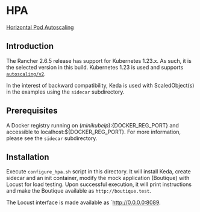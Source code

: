 # HPA

[Horizontal Pod Autoscaling](https://kubernetes.io/docs/tasks/run-application/horizontal-pod-autoscale/)

## Introduction

The Rancher 2.6.5 release has support for Kubernetes 1.23.x. As
such, it is the selected version in this build. Kubernetes 1.23 is used and
supports [`autoscaling/v2`](https://kubernetes.io/docs/tasks/run-application/horizontal-pod-autoscale-walkthrough/).

In the interest of backward compatibility, Keda is used with ScaledObject(s)
in the examples using the `sidecar` subdirectory.

## Prerequisites

A Docker registry running on $(minikube ip):${DOCKER_REG_PORT} and accessible
to localhost:${DOCKER_REG_PORT}. For more information, please see the `sidecar`
subdirectory.

## Installation

Execute `configure_hpa.sh` script in this directory. It will install Keda,
create sidecar and an init container, modify the mock application (Boutique)
with Locust for load testing. Upon successful execution, it will print
instructions and make the Boutique available as `http://boutique.test`.

The Locust interface is made available as `http://0.0.0.0:8089.